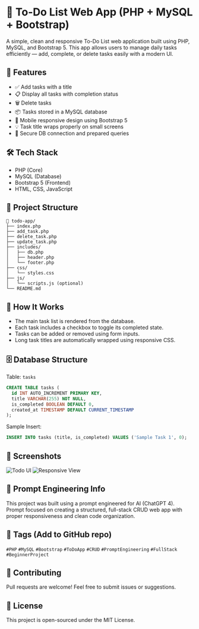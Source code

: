 # 📝 To-Do List Web App (PHP + MySQL + Bootstrap)

A simple, clean and responsive To-Do List web application built using PHP, MySQL, and Bootstrap 5. This app allows users to manage daily tasks efficiently — add, complete, or delete tasks easily with a modern UI.

## 🚀 Features

- ✅ Add tasks with a title
- 📋 Display all tasks with completion status
- 🗑️ Delete tasks
- 📦 Tasks stored in a MySQL database
- 📱 Mobile responsive design using Bootstrap 5
- 💡 Task title wraps properly on small screens
- 💾 Secure DB connection and prepared queries

## 🛠️ Tech Stack

- PHP (Core)
- MySQL (Database)
- Bootstrap 5 (Frontend)
- HTML, CSS, JavaScript

## 📁 Project Structure

```
📂 todo-app/
├── index.php
├── add_task.php
├── delete_task.php
├── update_task.php
├── includes/
│   ├── db.php
│   ├── header.php
│   └── footer.php
├── css/
│   └── styles.css
├── js/
│   └── scripts.js (optional)
└── README.md
```

## 🧠 How It Works

- The main task list is rendered from the database.
- Each task includes a checkbox to toggle its completed state.
- Tasks can be added or removed using form inputs.
- Long task titles are automatically wrapped using responsive CSS.


## 🗄️ Database Structure

Table: `tasks`

```sql
CREATE TABLE tasks (
  id INT AUTO_INCREMENT PRIMARY KEY,
  title VARCHAR(255) NOT NULL,
  is_completed BOOLEAN DEFAULT 0,
  created_at TIMESTAMP DEFAULT CURRENT_TIMESTAMP
);
```

Sample Insert:

```sql
INSERT INTO tasks (title, is_completed) VALUES ('Sample Task 1', 0);
```

## 📸 Screenshots

![Todo UI](screenshots/screenshot1.png)
![Responsive View](screenshots/screenshot2.png)

## 🧠 Prompt Engineering Info

This project was built using a prompt engineered for AI (ChatGPT 4). Prompt focused on creating a structured, full-stack CRUD web app with proper responsiveness and clean code organization.

## 📌 Tags (Add to GitHub repo)

`#PHP` `#MySQL` `#Bootstrap` `#ToDoApp` `#CRUD` `#PromptEngineering` `#FullStack` `#BeginnerProject`

## 🤝 Contributing

Pull requests are welcome! Feel free to submit issues or suggestions.

## 📃 License

This project is open-sourced under the MIT License.

